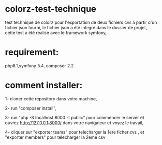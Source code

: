 # colorz-test-technique
test technique de colorz pour l'exportation de deux fichiers cvs à partir d'un fichier json fourni,
le fichier json a été integré dans le dossier de projet,
cette test a été réalise avec le framework symfony,

# requirement:
php8.1,symfony 5.4, composer 2.2

# comment installer:
1- cloner cette repository dans votre machine,

2- run "composer install",

3- run "php -S localhost:8000 -t public" pour commencer le server et ouvrez http://127.0.0.1:8000/ dans votre navigateur et voyez le travail,

4- cliquer sur "exporter teams" pour telecharger la 1ere ficher cvs , et  "exporter members" pour telecharger la 2eme csv
